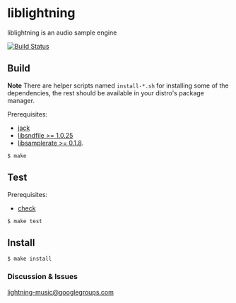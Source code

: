 liblightning
===========

liblightning is an audio sample engine

[![Build Status](https://travis-ci.org/lightning/liblightning.svg?branch=master)](https://travis-ci.org/lightning/liblightning)



Build
-----

**Note** There are helper scripts named `install-*.sh` for installing some of the dependencies, the rest should be available in your distro's package manager.

Prerequisites:

* [jack](http://jackaudio.org)
* [libsndfile >= 1.0.25](http://www.mega-nerd.com/libsndfile/)
* [libsamplerate >= 0.1.8](http://www.mega-nerd.com/SRC/).

```shell
$ make
```

Test
----

Prerequisites:

* [check](http://check.sourceforge.net/)

```shell
$ make test
```

Install
-------

```shell
$ make install
```



### Discussion & Issues

lightning-music@googlegroups.com
